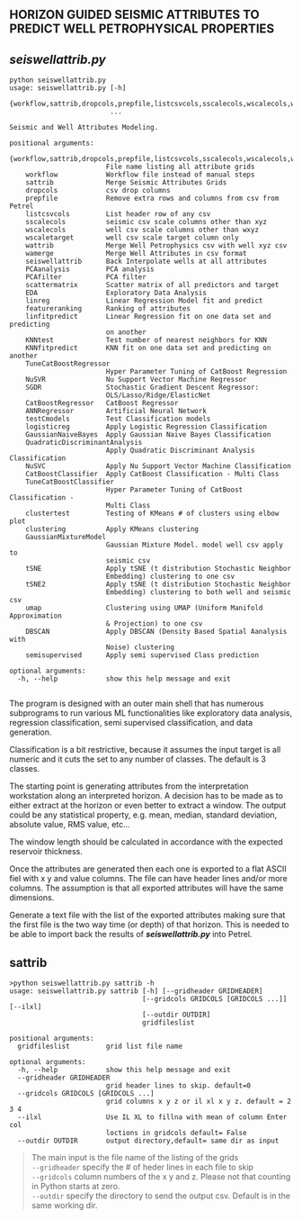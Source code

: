 ##  HORIZON GUIDED SEISMIC ATTRIBUTES TO PREDICT WELL PETROPHYSICAL PROPERTIES


##  *__seiswellattrib.py__*  


```
python seiswellattrib.py
usage: seiswellattrib.py [-h]
                         {workflow,sattrib,dropcols,prepfile,listcsvcols,sscalecols,wscalecols,wscaletarget,wattrib,wamerge,seiswellattrib,PCAanalysis,PCAfilter,scattermatrix,EDA,linreg,featureranking,linfitpredict,KNNtest,KNNfitpredict,TuneCatBoostRegressor,NuSVR,SGDR,CatBoostRegressor,ANNRegressor,testCmodels,logisticreg,GaussianNaiveBayes,QuadraticDiscriminantAnalysis,NuSVC,CatBoostClassifier,TuneCatBoostClassifier,clustertest,clustering,GaussianMixtureModel,tSNE,tSNE2,umap,DBSCAN,semisupervised}
                         ...

Seismic and Well Attributes Modeling.

positional arguments:
  {workflow,sattrib,dropcols,prepfile,listcsvcols,sscalecols,wscalecols,wscaletarget,wattrib,wamerge,seiswellattrib,PCAanalysis,PCAfilter,scattermatrix,EDA,linreg,featureranking,linfitpredict,KNNtest,KNNfitpredict,TuneCatBoostRegressor,NuSVR,SGDR,CatBoostRegressor,ANNRegressor,testCmodels,logisticreg,GaussianNaiveBayes,QuadraticDiscriminantAnalysis,NuSVC,CatBoostClassifier,TuneCatBoostClassifier,clustertest,clustering,GaussianMixtureModel,tSNE,tSNE2,umap,DBSCAN,semisupervised}
                        File name listing all attribute grids
    workflow            Workflow file instead of manual steps
    sattrib             Merge Seismic Attributes Grids
    dropcols            csv drop columns
    prepfile            Remove extra rows and columns from csv from Petrel
    listcsvcols         List header row of any csv
    sscalecols          seismic csv scale columns other than xyz
    wscalecols          well csv scale columns other than wxyz
    wscaletarget        well csv scale target column only
    wattrib             Merge Well Petrophysics csv with well xyz csv
    wamerge             Merge Well Attributes in csv format
    seiswellattrib      Back Interpolate wells at all attributes
    PCAanalysis         PCA analysis
    PCAfilter           PCA filter
    scattermatrix       Scatter matrix of all predictors and target
    EDA                 Exploratory Data Analysis
    linreg              Linear Regression Model fit and predict
    featureranking      Ranking of attributes
    linfitpredict       Linear Regression fit on one data set and predicting
                        on another
    KNNtest             Test number of nearest neighbors for KNN
    KNNfitpredict       KNN fit on one data set and predicting on another
    TuneCatBoostRegressor
                        Hyper Parameter Tuning of CatBoost Regression
    NuSVR               Nu Support Vector Machine Regressor
    SGDR                Stochastic Gradient Descent Regressor:
                        OLS/Lasso/Ridge/ElasticNet
    CatBoostRegressor   CatBoost Regressor
    ANNRegressor        Artificial Neural Network
    testCmodels         Test Classification models
    logisticreg         Apply Logistic Regression Classification
    GaussianNaiveBayes  Apply Gaussian Naive Bayes Classification
    QuadraticDiscriminantAnalysis
                        Apply Quadratic Discriminant Analysis Classification
    NuSVC               Apply Nu Support Vector Machine Classification
    CatBoostClassifier  Apply CatBoost Classification - Multi Class
    TuneCatBoostClassifier
                        Hyper Parameter Tuning of CatBoost Classification -
                        Multi Class
    clustertest         Testing of KMeans # of clusters using elbow plot
    clustering          Apply KMeans clustering
    GaussianMixtureModel
                        Gaussian Mixture Model. model well csv apply to
                        seismic csv
    tSNE                Apply tSNE (t distribution Stochastic Neighbor
                        Embedding) clustering to one csv
    tSNE2               Apply tSNE (t distribution Stochastic Neighbor
                        Embedding) clustering to both well and seismic csv
    umap                Clustering using UMAP (Uniform Manifold Approximation
                        & Projection) to one csv
    DBSCAN              Apply DBSCAN (Density Based Spatial Aanalysis with
                        Noise) clustering
    semisupervised      Apply semi supervised Class prediction

optional arguments:
  -h, --help            show this help message and exit
  
```

The program is designed with an outer main shell that has numerous subprograms to run various ML functionalities like exploratory data analysis, regression classification, semi supervised classification, and data generation.  

Classification is a bit restrictive, because it assumes the input target is all numeric and it cuts the set to any number of classes. The default is 3 classes.   

The starting point is generating attributes from the interpretation workstation along an interpreted horizon. A decision has to be made as to either extract at the horizon or even better to extract a window. The output could be any statistical property, e.g. mean, median, standard deviation, absolute value, RMS value, etc...   

The window length should be calculated in accordance with the expected reservoir thickness.  

Once the attributes are generated then each one is exported to a flat ASCII fiel with x y and value columns. The file can have header lines and/or more columns. The assumption is that all exported attributes will have the same dimensions.  

Generate a text file with the list of the exported attributes making sure that the first file is the two way time (or depth) of that horizon. This is needed to be able to import back the results of *__seiswellattrib.py__* into Petrel.

##   **__sattrib__**

```
>python seiswellattrib.py sattrib -h
usage: seiswellattrib.py sattrib [-h] [--gridheader GRIDHEADER]
                                 [--gridcols GRIDCOLS [GRIDCOLS ...]] [--ilxl]
                                 [--outdir OUTDIR]
                                 gridfileslist

positional arguments:
  gridfileslist         grid list file name

optional arguments:
  -h, --help            show this help message and exit
  --gridheader GRIDHEADER
                        grid header lines to skip. default=0
  --gridcols GRIDCOLS [GRIDCOLS ...]
                        grid columns x y z or il xl x y z. default = 2 3 4
  --ilxl                Use IL XL to fillna with mean of column Enter col
                        loctions in gridcols default= False
  --outdir OUTDIR       output directory,default= same dir as input
```  
>   The main input is the file name of the listing of the grids  
>  ``--gridheader`` specify the # of heder lines in each file to skip  
>  ``--gridcols``  column numbers of the x y and z. Please not that counting in Python starts at zero.  
>  ``--outdir``  specify the directory to send the output csv. Default is in the same working dir.  


